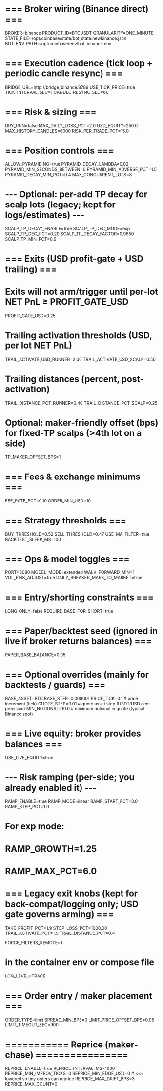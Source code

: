 # === Broker wiring (Binance direct) ===
BROKER=binance
PRODUCT_ID=BTCUSDT
GRANULARITY=ONE_MINUTE
STATE_FILE=/opt/coinbase/state/bot_state.newbinance.json
BOT_ENV_PATH=/opt/coinbase/env/bot_binance.env

# === Execution cadence (tick loop + periodic candle resync) ===
BRIDGE_URL=http://bridge_binance:8789
USE_TICK_PRICE=true
TICK_INTERVAL_SEC=1
CANDLE_RESYNC_SEC=60

# === Risk & sizing ===
DRY_RUN=false
MAX_DAILY_LOSS_PCT=2.0
USD_EQUITY=250.0
MAX_HISTORY_CANDLES=6000
RISK_PER_TRADE_PCT=15.0

# === Position controls ===
ALLOW_PYRAMIDING=true
PYRAMID_DECAY_LAMBDA=0.02
PYRAMID_MIN_SECONDS_BETWEEN=0
PYRAMID_MIN_ADVERSE_PCT=1.5
PYRAMID_DECAY_MIN_PCT=0.4
MAX_CONCURRENT_LOTS=8

# --- Optional: per-add TP decay for scalp lots (legacy; kept for logs/estimates) ---
SCALP_TP_DECAY_ENABLE=true
SCALP_TP_DEC_MODE=exp
SCALP_TP_DEC_PCT=0.20
SCALP_TP_DECAY_FACTOR=0.9850
SCALP_TP_MIN_PCT=0.6

# === Exits (USD profit-gate + USD trailing) ===
# Exits will not arm/trigger until per-lot NET PnL ≥ PROFIT_GATE_USD
PROFIT_GATE_USD=0.25

# Trailing activation thresholds (USD, per lot NET PnL)
TRAIL_ACTIVATE_USD_RUNNER=2.00
TRAIL_ACTIVATE_USD_SCALP=0.50

# Trailing distances (percent, post-activation)
TRAIL_DISTANCE_PCT_RUNNER=0.40
TRAIL_DISTANCE_PCT_SCALP=0.25

# Optional: maker-friendly offset (bps) for fixed-TP scalps (>4th lot on a side)
TP_MAKER_OFFSET_BPS=1

# === Fees & exchange minimums ===
FEE_RATE_PCT=0.10
ORDER_MIN_USD=10

# === Strategy thresholds ===
BUY_THRESHOLD=0.52
SELL_THRESHOLD=0.47
USE_MA_FILTER=true
BACKTEST_SLEEP_MS=100

# === Ops & model toggles ===
PORT=8080
MODEL_MODE=extended
WALK_FORWARD_MIN=1
VOL_RISK_ADJUST=true
DAILY_BREAKER_MARK_TO_MARKET=true

# === Entry/shorting constraints ===
LONG_ONLY=false
REQUIRE_BASE_FOR_SHORT=true

# === Paper/backtest seed (ignored in live if broker returns balances) ===
PAPER_BASE_BALANCE=0.05

# === Optional overrides (mainly for backtests / guards) ===
BASE_ASSET=BTC
BASE_STEP=0.000001
PRICE_TICK=0.1         # price increment (tick)
QUOTE_STEP=0.01         # quote asset step (USDT/USD cent precision)
MIN_NOTIONAL=10.0       # minimum notional in quote (typical Binance spot)

# === Live equity: broker provides balances ===
USE_LIVE_EQUITY=true

# --- Risk ramping (per-side; you already enabled it) ---
RAMP_ENABLE=true
RAMP_MODE=linear
RAMP_START_PCT=3.0
RAMP_STEP_PCT=1.0
# For exp mode:
# RAMP_GROWTH=1.25
# RAMP_MAX_PCT=6.0

# === Legacy exit knobs (kept for back-compat/logging only; USD gate governs arming) ===
TAKE_PROFIT_PCT=1.9
STOP_LOSS_PCT=1000.00
TRAIL_ACTIVATE_PCT=1.9
TRAIL_DISTANCE_PCT=0.4

FORCE_FILTERS_REMOTE=1
# in the container env or compose file
LOG_LEVEL=TRACE

# === Order entry / maker placement ===
ORDER_TYPE=limit
SPREAD_MIN_BPS=0
LIMIT_PRICE_OFFSET_BPS=0.05
LIMIT_TIMEOUT_SEC=900

# =========== Reprice (maker-chase) ================
REPRICE_ENABLE=true
REPRICE_INTERVAL_MS=1000
REPRICE_MIN_IMPROV_TICKS=0
REPRICE_MIN_EDGE_USD=0      # <<< lowered so tiny orders can reprice
REPRICE_MAX_DRIFT_BPS=3
REPRICE_MAX_COUNT=0
